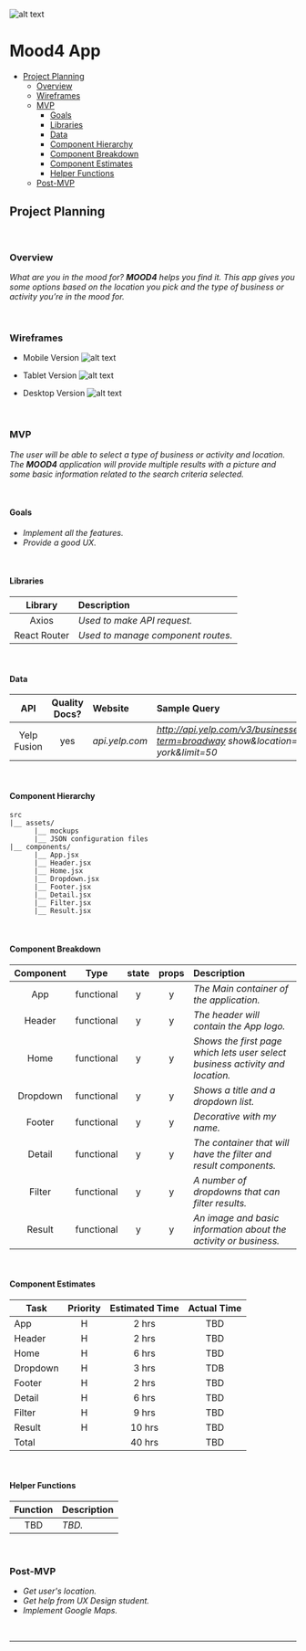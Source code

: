 ![alt text](https://i2.wp.com/brightestyoungthings.com/wp-content/uploads/2017/10/tumblr_static_tumblr_static__640.gif?resize=540%2C304&quality=100 "space gif")
# Mood4 App

- [Project Planning](#Project-Planning)
  - [Overview](#Overview)
  - [Wireframes](#Wireframes)
  - [MVP](#MVP)
    - [Goals](#Goals)
    - [Libraries](#Libraries)
    - [Data](#Data)
    - [Component Hierarchy](#Component-Hierarchy)
    - [Component Breakdown](#Component-Breakdown)
    - [Component Estimates](#Component-Estimates)
    - [Helper Functions](#Helper-Functions)
  - [Post-MVP](#Post-MVP)
<!-- - [Project Delivery](#Project-Delivery)
  - [Code Showcase](#Code-Showcase)
  - [Code Issues & Resolutions](#Code-Issues--Resolutions) -->

## Project Planning

<br>

### Overview

_What are you in the mood for? **MOOD4** helps you find it. This app gives you some options based on the location you pick and the type of business or activity you’re in the mood for._

<br>

### Wireframes

- Mobile Version
![alt text](https://i.imgur.com/5ZpfaNW.png "mobile mockup")

- Tablet Version
![alt text](https://i.imgur.com/cis2Kp4.png "tablet mockup")

- Desktop Version
![alt text](https://i.imgur.com/RiGUmxs.png "desktop mockup")

<br>

### MVP

_The user will be able to select a type of business or activity and location. The **MOOD4** application will provide multiple results with a picture and some basic information related to the search criteria selected._

<br>

#### Goals

- _Implement all the features._
- _Provide a good UX._

<br>

#### Libraries

|     Library      | Description                                |
| :--------------: | :----------------------------------------- |
|   Axios   | _Used to make API request._ |
|   React Router   | _Used to manage component routes._ |

<br>

#### Data

|    API     | Quality Docs? | Website       | Sample Query                            |
| :--------: | :-----------: | :------------ | :-------------------------------------- |
| Yelp Fusion|      yes      | _api.yelp.com_ | _http://api.yelp.com/v3/businesses/search?term=broadway show&location=new-york&limit=50_ |

<br>

#### Component Hierarchy

```
src
|__ assets/
      |__ mockups
      |__ JSON configuration files
|__ components/
      |__ App.jsx
      |__ Header.jsx
      |__ Home.jsx
      |__ Dropdown.jsx
      |__ Footer.jsx
      |__ Detail.jsx
      |__ Filter.jsx
      |__ Result.jsx
```

<br>

#### Component Breakdown

|  Component   |    Type    | state | props | Description                                                      |
| :----------: | :--------: | :---: | :---: | :--------------------------------------------------------------- |
|      App     | functional |   y   |   y   | _The Main container of the application._               |
|    Header    | functional |   y   |   y   | _The header will contain the App logo._               |
|  Home  | functional |   y   |   y   | _Shows the first page which lets user select business activity and location._       |
|   Dropdown    |   functional    |   y   |   y   | _Shows a title and a dropdown list._      |
|    Footer    | functional |   y   |   y   | _Decorative with my name._ |
|    Detail    | functional |   y   |   y   | _The container that will have the filter and result components._               |
|    Filter    | functional |   y   |   y   | _A number of dropdowns that can filter results._              |
|    Result    | functional |   y   |   y   | _An image and basic information about the activity or business._              |

<br>

#### Component Estimates

| Task                | Priority | Estimated Time | Actual Time |
| ------------------- | :------: | :------------: | :---------: |
| App                 |    H     |     2 hrs      |     TBD     |
| Header              |    H     |     2 hrs      |     TBD     |
| Home                |    H     |     6 hrs      |     TBD     |
| Dropdown            |    H     |     3 hrs      |     TDB     |
| Footer              |    H     |     2 hrs      |     TBD     |
| Detail              |    H     |     6 hrs      |     TBD     |
| Filter              |    H     |     9 hrs      |     TBD     |
| Result              |    H     |     10 hrs     |     TBD     |
| Total               |          |     40 hrs     |     TBD     |

<br>

#### Helper Functions

|  Function  | Description                                |
| :--------: | :----------------------------------------- |
| TBD | _TBD._ |

<br>

### Post-MVP

- _Get user's location._
- _Get help from UX Design student._
- _Implement Google Maps._


<br>

***
<!-- 
## Project Delivery

### Code Showcase

> Use this section to include a brief code snippet of functionality that you are proud of and a brief description.

### Code Issues & Resolutions

> Use this section to list of all major issues encountered and their resolution, if you'd like. -->